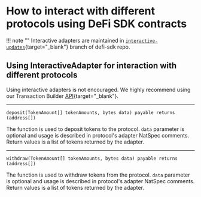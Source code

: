 # How to interact with different protocols using DeFi SDK contracts

!!! note ""
   Interactive adapters are maintained in [`interactive-updates`](https://github.com/zeriontech/defi-sdk/tree/interactive-updates){target="_blank"} branch of defi-sdk repo.

## Using InteractiveAdapter for interaction with different protocols

Using interactive adapters is not encouraged. We highly recommend using our Transaction Builder [API](https://transactions.zerion.io/docs#/){target="_blank"}.

--- 
```solidity
deposit(TokenAmount[] tokenAmounts, bytes data) payable returns (address[])
```

The function is used to deposit tokens to the protocol.
`data` parameter is optional and usage is described in protocol's adapter NatSpec comments.
Return values is a list of tokens returned by the adapter.

---
```solidity
withdraw(TokenAmount[] tokenAmounts, bytes data) payable returns (address[])
```

The function is used to withdraw tokens from the protocol.
`data` parameter is optional and usage is described in protocol's adapter NatSpec comments.
Return values is a list of tokens returned by the adapter.
